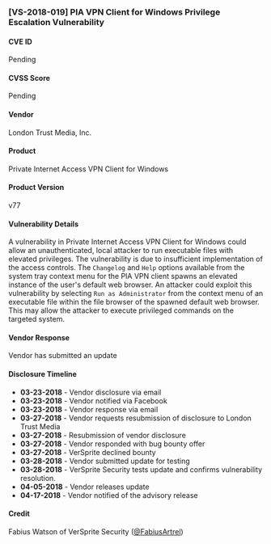 ### [VS-2018-019] PIA VPN Client for Windows Privilege Escalation Vulnerability
 		  
#### CVE ID		
Pending

#### CVSS Score		
Pending
		
#### Vendor		
London Trust Media, Inc. 		
		
#### Product		
Private Internet Access VPN Client for Windows

#### Product Version
v77
		
#### Vulnerability Details
		
A vulnerability in Private Internet Access VPN Client for Windows could allow an unauthenticated, local attacker to run executable files with elevated privileges. The vulnerability is due to insufficient implementation of the access controls. The `Changelog` and `Help` options available from the system tray context menu for the PIA VPN client spawns an elevated instance of the user's default web browser. An attacker could exploit this vulnerability by selecting `Run as Administrator` from the context menu of an executable file within the file browser of the spawned default web browser. This may allow the attacker to execute privileged commands on the targeted system.	
 		
#### Vendor Response		
Vendor has submitted an update
  		
#### Disclosure Timeline		
 		
* **03-23-2018** - Vendor disclosure via email		
* **03-23-2018** - Vendor notified via Facebook		
* **03-23-2018** - Vendor response via email
* **03-27-2018** - Vendor requests resubmission of disclosure to London Trust Media 
* **03-27-2018** - Resubmission of vendor disclosure
* **03-27-2018** - Vendor responded with bug bounty offer
* **03-27-2018** - VerSprite declined bounty
* **03-28-2018** - Vendor submitted update for testing
* **03-28-2018** - VerSprite Security tests update and confirms vulnerability resolution.
* **04-05-2018** - Vendor releases update
* **04-17-2018** - Vendor notified of the advisory release	
 		
#### Credit		
Fabius Watson of VerSprite Security
([@FabiusArtrel](https://twitter.com/FabiusArtrel))
